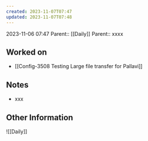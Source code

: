 ```yaml
---
created: 2023-11-07T07:47
updated: 2023-11-07T07:48
---
```

2023-11-06 07:47
Parent:: [[Daily]] 
Parent:: xxxx
## Worked on

- [[Config-3508 Testing Large file transfer for Pallavi]]

## Notes

- xxx

## Other Information

![[Daily]]
